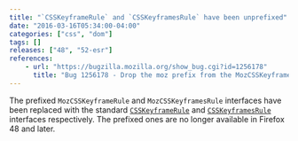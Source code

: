 ```yaml
---
title: "`CSSKeyframeRule` and `CSSKeyframesRule` have been unprefixed"
date: "2016-03-16T05:34:00-04:00"
categories: ["css", "dom"]
tags: []
releases: ["48", "52-esr"]
references:
    - url: "https://bugzilla.mozilla.org/show_bug.cgi?id=1256178"
      title: "Bug 1256178 - Drop the moz prefix from the MozCSSKeyframeRule and MozCSSKeyframesRule interfaces"
---
```

The prefixed `MozCSSKeyframeRule` and `MozCSSKeyframesRule` interfaces have been replaced with the standard [`CSSKeyframeRule`](https://developer.mozilla.org/docs/Web/API/CSSKeyframeRule) and [`CSSKeyframesRule`](https://developer.mozilla.org/docs/Web/API/CSSKeyframesRule) interfaces respectively. The prefixed ones are no longer available in Firefox 48 and later.
